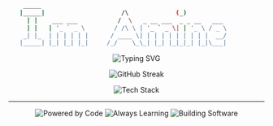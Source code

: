 
```bash 
    _____                                     
   |_____|                     /\             (_)
     | |    ___ ___           /  \   _ __ ___  _ _ __   ___
     | |   | '_ ` _ \        / /\ \ | '_ ` _ \| | '_ \ / _ \
    _| |_  | | | | | |      / ____ \| | | | | | | | | |  __/
   |_____| |_| |_| |_|     /_/    \_\_| |_| |_|_|_| |_|\___|
 ```
<div align="center">
<p align="center">
  <img src="https://readme-typing-svg.herokuapp.com?font=Courier+New&weight=500&size=22&pause=1000&color=FFFFFF&center=true&vCenter=true&width=435&lines=Full+Stack+Developer;Code+Enthusiast;Problem+Solver;Always+Learning" alt="Typing SVG" />
</p>

<p align="center"> 
<!--   <img src="https://github-readme-stats.vercel.app/api/top-langs/?username=amnabbouti&langs_count=8&layout=compact&theme=radical&hide_border=true&width=500&title_color=ffffff&text_color=ffffff&bg_color=0d1117&border_radius=15&align="center" alt="Top Languages"/>  -->
<img src="https://github-readme-streak-stats.herokuapp.com/?user=amnabbouti&theme=dark&hide_border=true&background=0d1117&stroke=ffffff&ring=4c78a8&fire=f28c38&currStreakLabel=ffffff" alt="GitHub Streak" /></p> 

<p align="center">
  <img src="https://skillicons.dev/icons?i=python,js,react,nodejs,docker,git,vscode,linux&theme=dark" alt="Tech Stack" />
</p>

---

<p align="center">
  <img src="https://img.shields.io/badge/_Powered_by-Code-00ff00?style=for-the-badge&logo=codeforces&logoColor=white&labelColor=0d1117&color=00ff00" alt="Powered by Code"/>
  <img src="https://img.shields.io/badge/_Always-Learning-ff6b6b?style=for-the-badge&logo=bookstack&logoColor=white&labelColor=0d1117&color=ff6b6b" alt="Always Learning"/>
  <img src="https://img.shields.io/badge/_Building-Software-ffd700?style=for-the-badge&logo=rocket&logoColor=white&labelColor=0d1117&color=ffd700" alt="Building Software"/>
</p>

</div>

<!--
**amnabbouti/amnabbouti** is a ✨ _special_ ✨ repository because its `README.md` (this file) appears on your GitHub profile.

Here are some ideas to get you started:

- 🔭 I’m currently working on ...
- 🌱 I’m currently learning ...
- 👯 I’m looking to collaborate on ...
- 🤔 I’m looking for help with ...
- 💬 Ask me about ...
- 📫 How to reach me: ...
- 😄 Pronouns: ...
- ⚡ Fun fact: ...
-->
